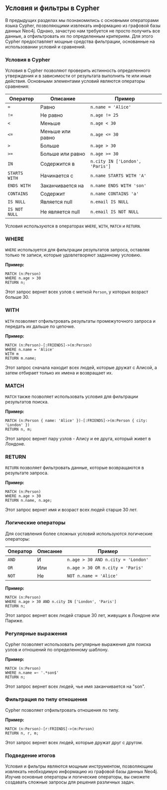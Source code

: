 ## Условия и фильтры в Cypher

В предыдущих разделах мы познакомились с основными операторами языка Cypher, позволяющими извлекать информацию из графовой базы данных Neo4j. Однако, зачастую нам требуется не просто получить все данные, а отфильтровать их по определенным критериям. Для этого Cypher предоставляет мощные средства фильтрации, основанные на использовании условий и сравнений.

### Условия в Cypher

Условия в Cypher позволяют проверить истинность определенного утверждения и в зависимости от результата выполнить те или иные действия. Основными элементами условий являются операторы сравнения:

| Оператор | Описание | Пример |
|---|---|---|
| `=` | Равно | `n.name = 'Alice'` |
| `!=` | Не равно | `n.age != 25` |
| `<` | Меньше | `n.age < 30` |
| `<=` | Меньше или равно | `n.age <= 30` |
| `>` | Больше | `n.age > 30` |
| `>=` | Больше или равно | `n.age >= 30` |
| `IN` | Содержится в | `n.city IN ['London', 'Paris']` |
| `STARTS WITH` | Начинается с | `n.name STARTS WITH 'A'` |
| `ENDS WITH` | Заканчивается на | `n.name ENDS WITH 'son'` |
| `CONTAINS` | Содержит | `n.name CONTAINS 'a'` |
| `IS NULL` | Является null | `n.email IS NULL` |
| `IS NOT NULL` | Не является null | `n.email IS NOT NULL` |

Условия используются в операторах `WHERE`, `WITH`, `MATCH` и `RETURN`.

### WHERE

`WHERE` используется для фильтрации результатов запроса, оставляя только те записи, которые удовлетворяют заданному условию.

**Пример:**

```cypher
MATCH (n:Person)
WHERE n.age > 30
RETURN n;
```

Этот запрос вернет всех узлов с меткой `Person`, у которых возраст больше 30.

### WITH

`WITH` позволяет отфильтровать результаты промежуточного запроса и передать их дальше по цепочке.

**Пример:**

```cypher
MATCH (n:Person)-[:FRIENDS]->(m:Person)
WHERE n.name = 'Alice'
WITH m
RETURN m.name;
```

Этот запрос сначала находит всех людей, которые дружат с Алисой, а затем отбирает только их имена и возвращает их.

### MATCH

`MATCH` также позволяет использовать условия для фильтрации результатов поиска.

**Пример:**

```cypher
MATCH (n:Person { name: 'Alice' })-[:FRIENDS]->(m:Person { city: 'London' })
RETURN n, m;
```

Этот запрос вернет пару узлов - Алису и ее друга, который живет в Лондоне.

### RETURN

`RETURN` позволяет фильтровать данные, которые возвращаются в результате запроса.

**Пример:**

```cypher
MATCH (n:Person)
WHERE n.age > 30
RETURN n.name, n.age;
```

Этот запрос вернет имя и возраст всех людей старше 30 лет.

### Логические операторы

Для составления более сложных условий используются логические операторы:

| Оператор | Описание | Пример |
|---|---|---|
| `AND` | И | `n.age > 30 AND n.city = 'London'` |
| `OR` | Или | `n.age > 30 OR n.city = 'Paris'` |
| `NOT` | Не | `NOT n.name = 'Alice'` |

**Пример:**

```cypher
MATCH (n:Person)
WHERE n.age > 30 AND n.city IN ['London', 'Paris']
RETURN n;
```

Этот запрос вернет всех людей старше 30 лет, живущих в Лондоне или Париже.

### Регулярные выражения

Cypher позволяет использовать регулярные выражения для поиска узлов и отношений по определенному шаблону.

**Пример:**

```cypher
MATCH (n:Person)
WHERE n.name =~ '.*son$'
RETURN n;
```

Этот запрос вернет всех людей, чье имя заканчивается на "son".

### Фильтрация по типу отношения

Cypher позволяет отфильтровать отношения по типу.

**Пример:**

```cypher
MATCH (n:Person)-[r:FRIENDS]->(m:Person)
RETURN n, r, m;
```

Этот запрос вернет всех людей, которые дружат друг с другом.

### Подведение итогов

Условия и фильтры являются мощным инструментом, позволяющим извлекать необходимую информацию из графовой базы данных Neo4j. Изучив основные операторы и логические операторы, вы сможете создавать сложные запросы для решения различных задач.
